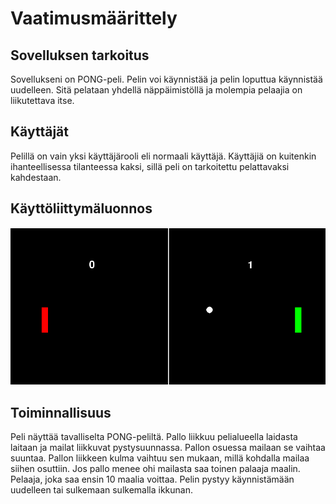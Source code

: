 # Vaatimusmäärittely

## Sovelluksen tarkoitus
  Sovellukseni on PONG-peli. Pelin voi käynnistää ja pelin loputtua käynnistää uudelleen. 
  Sitä pelataan yhdellä näppäimistöllä ja molempia pelaajia on liikutettava itse.
  
## Käyttäjät
  Pelillä on vain yksi käyttäjärooli eli normaali käyttäjä. 
  Käyttäjiä on kuitenkin ihanteellisessa tilanteessa kaksi, sillä peli on tarkoitettu pelattavaksi kahdestaan.

## Käyttöliittymäluonnos
![](./pong_näkymä_ex.png)

## Toiminnallisuus
  Peli näyttää tavalliselta PONG-peliltä. 
  Pallo liikkuu pelialueella laidasta laitaan ja mailat liikkuvat pystysuunnassa.
  Pallon osuessa mailaan se vaihtaa suuntaa. 
  Pallon liikkeen kulma vaihtuu sen mukaan, millä kohdalla mailaa siihen osuttiin.
  Jos pallo menee ohi mailasta saa toinen palaaja maalin. 
  Pelaaja, joka saa ensin 10 maalia voittaa.
  Pelin pystyy käynnistämään uudelleen tai sulkemaan sulkemalla ikkunan.
